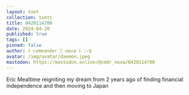 ```yaml
---
layout: toot
collection: toots
title: 0420114700
date: 2024-04-20
published: true
tags: []
pinned: false
author: ⸸ commander ░ nova ⸸ :~$
avatar: /img/avatar/daemon.jpeg
mastodon: https://mastodon.online/@cmdr_nova/0420114700
---
```


Eric Mealtime reigniting my dream from 2 years ago of finding financial independence and then moving to Japan
